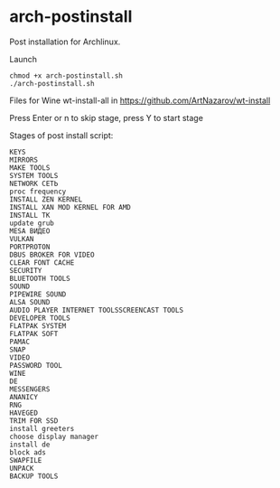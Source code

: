 # arch-postinstall

Post installation for Archlinux. 

Launch

```
chmod +x arch-postinstall.sh
./arch-postinstall.sh
```

Files for Wine wt-install-all in https://github.com/ArtNazarov/wt-install

Press Enter or n to skip stage, press Y to start stage

Stages of post install script:

```
KEYS
MIRRORS  
MAKE TOOLS  
SYSTEM TOOLS 
NETWORK СЕТЬ
proc frequency 
INSTALL ZEN KERNEL  
INSTALL XAN MOD KERNEL FOR AMD 
INSTALL TK 
update grub
MESA ВИДЕО
VULKAN
PORTPROTON
DBUS BROKER FOR VIDEO
CLEAR FONT CACHE
SECURITY 
BLUETOOTH TOOLS 
SOUND 
PIPEWIRE SOUND 
ALSA SOUND 
AUDIO PLAYER INTERNET TOOLSSCREENCAST TOOLS 
DEVELOPER TOOLS 
FLATPAK SYSTEM 
FLATPAK SOFT 
PAMAC 
SNAP
VIDEO 
PASSWORD TOOL 
WINE 
DE
MESSENGERS
ANANICY 
RNG
HAVEGED 
TRIM FOR SSD
install greeters
choose display manager
install de
block ads 
SWAPFILE
UNPACK
BACKUP TOOLS
```
